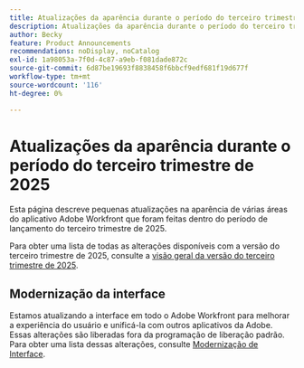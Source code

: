 ```yaml
---
title: Atualizações da aparência durante o período do terceiro trimestre de 2025
description: Atualizações da aparência durante o período do terceiro trimestre de 2025
author: Becky
feature: Product Announcements
recommendations: noDisplay, noCatalog
exl-id: 1a98053a-7f0d-4c87-a9eb-f081dade872c
source-git-commit: 6d87be19693f8838458f6bbcf9edf681f19d677f
workflow-type: tm+mt
source-wordcount: '116'
ht-degree: 0%

---
```


# Atualizações da aparência durante o período do terceiro trimestre de 2025

Esta página descreve pequenas atualizações na aparência de várias áreas do aplicativo Adobe Workfront que foram feitas dentro do período de lançamento do terceiro trimestre de 2025.

Para obter uma lista de todas as alterações disponíveis com a versão do terceiro trimestre de 2025, consulte a [visão geral da versão do terceiro trimestre de 2025](/help/quicksilver/product-announcements/product-releases/25-q3-release-activity/25-q3-release-overview.md).

<!--## New look-and-feel for Announcement Center messages

>[!NOTE]
>
>* Preview: July 10, 2025
>* Production fast release: July 17, 2025
>* Production for all customers:  July 17, 2025

Announcement Center messages now match the style of Workfront email notifications.-->

## Modernização da interface

Estamos atualizando a interface em todo o Adobe Workfront para melhorar a experiência do usuário e unificá-la com outros aplicativos da Adobe. Essas alterações são liberadas fora da programação de liberação padrão. Para obter uma lista dessas alterações, consulte [Modernização de Interface](/help/quicksilver/product-announcements/product-releases/interface-modernization/interface-modernization.md).